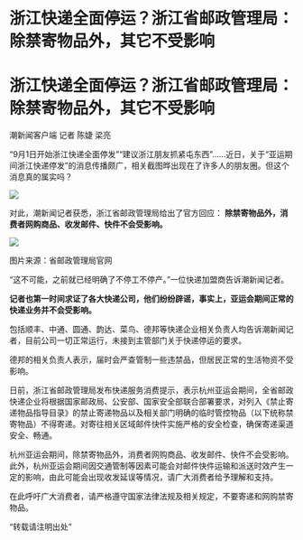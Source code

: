 # 浙江快递全面停运？浙江省邮政管理局：除禁寄物品外，其它不受影响

# 浙江快递全面停运？浙江省邮政管理局：除禁寄物品外，其它不受影响

潮新闻客户端 记者 陈婕 梁亮

“9月1日开始浙江快递全面停发”“建议浙江朋友抓紧屯东西”……近日，关于“亚运期间浙江快递停发”的消息传播颇广，相关截图晔出现在了许多人的朋友圈。但这个消息真的属实吗？

![](https://inews.gtimg.com/om_bt/OGkUFbuGspHlcHXAibTAuKWzX2Rt6jCDf8YKbsmnxTJ_AAA/1000)

对此，潮新闻记者获悉，浙江省邮政管理局给出了官方回应： **除禁寄物品外，消费者网购商品、收发邮件、快件不会受影响。**

![](https://inews.gtimg.com/om_bt/ON1HV6AP6fcSkizDv9l4Ugib3XuAWfKpLQKi7t9LKRkIMAA/1000)

图片来源：省邮政管理局官网

“这不可能，之前就已经明确了不停工不停产。”一位快递加盟商告诉潮新闻记者。

**记者也第一时间求证了各大快递公司，他们纷纷辟谣，事实上，亚运会期间正常的快递业务并不会受影响。**

包括顺丰、中通、圆通、韵达、菜鸟、德邦等快递企业相关负责人均告诉潮新闻记者，目前公司一切正常运行，未接到主管部门关于快递停运的要求。

德邦的相关负责人表示，届时会严查管制一些违禁品，但居民正常的生活物资不受影响。

日前，浙江省邮政管理局发布快递服务消费提示，表示杭州亚运会期间，全省邮政快递企业将根据国家邮政局、公安部、国家安全部联合部署要求，对列入《禁止寄递物品指导目录》的禁止寄递物品以及相关部门明确的临时管控物品（以下统称禁寄物品）不得寄递。对寄往相关区域邮件快件实施严格的安全检查，确保寄递渠道安全、畅通。

杭州亚运会期间，除禁寄物品外，消费者网购商品、收发邮件、快件不会受影响。此外，杭州亚运会期间因交通管制等因素可能会对邮件快件运输和派送时效产生一定的影响，由此可能会出现收发延误等情况，请广大消费者给予理解和支持。

在此呼吁广大消费者，请严格遵守国家法律法规及相关规定，不要寄递和网购禁寄物品。

“转载请注明出处”


